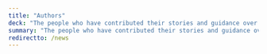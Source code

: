 ```yaml
---
title: "Authors"
deck: "The people who have contributed their stories and guidance over the years."
summary: "The people who have contributed their stories and guidance over the years."
redirectto: /news
---
```


